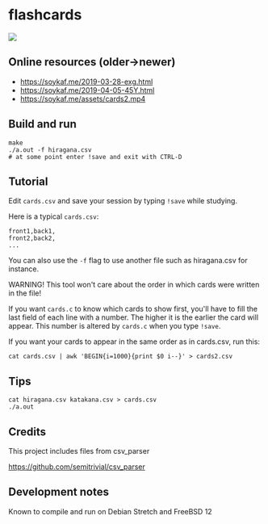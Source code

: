 # flashcards

![](https://lambdafun.neocities.org/assets/cards.gif)

## Online resources (older->newer)

- https://soykaf.me/2019-03-28-exg.html
- https://soykaf.me/2019-04-05-45Y.html
- https://soykaf.me/assets/cards2.mp4

## Build and run

    make
    ./a.out -f hiragana.csv
    # at some point enter !save and exit with CTRL-D

## Tutorial

Edit `cards.csv` and save your session by typing `!save` while studying.

Here is a typical `cards.csv`:

    front1,back1,
    front2,back2,
    ...

You can also use the `-f` flag to use another file such as hiragana.csv 
for instance.

WARNING! This tool won't care about the order in which cards were 
written in the file!

If you want `cards.c` to know which cards to show first, you'll have to 
fill the last field of each line with a number. The higher it is the 
earlier the card will appear. This number is altered by `cards.c` when 
you type `!save`.

If you want your cards to appear in the same order as in cards.csv, run 
this:

    cat cards.csv | awk 'BEGIN{i=1000}{print $0 i--}' > cards2.csv

## Tips

    cat hiragana.csv katakana.csv > cards.csv
    ./a.out

## Credits

This project includes files from csv_parser 

https://github.com/semitrivial/csv_parser

## Development notes

Known to compile and run on Debian Stretch and FreeBSD 12
